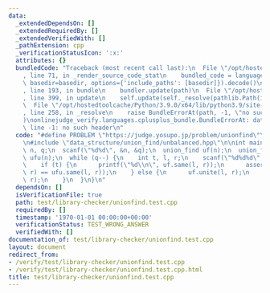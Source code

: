 ```yaml
---
data:
  _extendedDependsOn: []
  _extendedRequiredBy: []
  _extendedVerifiedWith: []
  _pathExtension: cpp
  _verificationStatusIcon: ':x:'
  attributes: {}
  bundledCode: "Traceback (most recent call last):\n  File \"/opt/hostedtoolcache/Python/3.9.0/x64/lib/python3.9/site-packages/onlinejudge_verify/documentation/build.py\"\
    , line 71, in _render_source_code_stat\n    bundled_code = language.bundle(stat.path,\
    \ basedir=basedir, options={'include_paths': [basedir]}).decode()\n  File \"/opt/hostedtoolcache/Python/3.9.0/x64/lib/python3.9/site-packages/onlinejudge_verify/languages/cplusplus.py\"\
    , line 193, in bundle\n    bundler.update(path)\n  File \"/opt/hostedtoolcache/Python/3.9.0/x64/lib/python3.9/site-packages/onlinejudge_verify/languages/cplusplus_bundle.py\"\
    , line 399, in update\n    self.update(self._resolve(pathlib.Path(included), included_from=path))\n\
    \  File \"/opt/hostedtoolcache/Python/3.9.0/x64/lib/python3.9/site-packages/onlinejudge_verify/languages/cplusplus_bundle.py\"\
    , line 258, in _resolve\n    raise BundleErrorAt(path, -1, \"no such header\"\
    )\nonlinejudge_verify.languages.cplusplus_bundle.BundleErrorAt: data_structure/union_find/unbalanced.hpp:\
    \ line -1: no such header\n"
  code: "#define PROBLEM \"https://judge.yosupo.jp/problem/unionfind\"\n#include <cstdio>\n\
    \n#include \"data_structure/union_find/unbalanced.hpp\"\n\nint main() {\n  int\
    \ n, q;\n  scanf(\"%d%d\", &n, &q);\n  union_find uf(n);\n  union_find_unbalanced\
    \ ufu(n);\n  while (q--) {\n    int t, l, r;\n    scanf(\"%d%d%d\", &t, &l, &r);\n\
    \    if (t) {\n      printf(\"%d\\n\", uf.same(l, r));\n      assert(uf.same(l,\
    \ r) == ufu.same(l, r));\n    } else {\n      uf.unite(l, r);\n      ufu.unite(l,\
    \ r);\n    }\n  }\n}\n"
  dependsOn: []
  isVerificationFile: true
  path: test/library-checker/unionfind.test.cpp
  requiredBy: []
  timestamp: '1970-01-01 00:00:00+00:00'
  verificationStatus: TEST_WRONG_ANSWER
  verifiedWith: []
documentation_of: test/library-checker/unionfind.test.cpp
layout: document
redirect_from:
- /verify/test/library-checker/unionfind.test.cpp
- /verify/test/library-checker/unionfind.test.cpp.html
title: test/library-checker/unionfind.test.cpp
---
```

